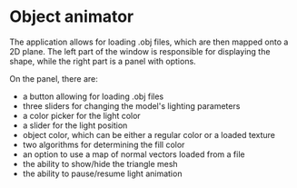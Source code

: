 # Object animator

The application allows for loading .obj files, which are then mapped onto a 2D plane. The left part of the window is responsible for displaying the shape, while the right part is a panel with options.

On the panel, there are:

- a button allowing for loading .obj files
- three sliders for changing the model's lighting parameters
- a color picker for the light color
- a slider for the light position
- object color, which can be either a regular color or a loaded texture
- two algorithms for determining the fill color
- an option to use a map of normal vectors loaded from a file
- the ability to show/hide the triangle mesh
- the ability to pause/resume light animation
